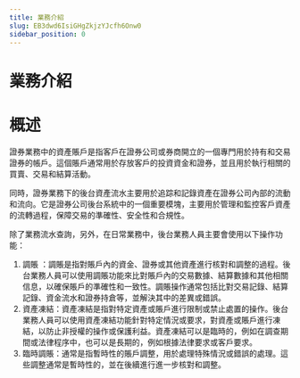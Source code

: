 ```yaml
---
title: 業務介紹
slug: EB3dwd6IsiGHgZkjzYJcfh6Onw0
sidebar_position: 0
---
```



# 業務介紹

# 概述

證券業務中的資產賬戶是指客戶在證券公司或券商開立的一個專門用於持有和交易證券的帳戶。這個賬戶通常用於存放客戶的投資資金和證券，並且用於執行相關的買賣、交易和結算活動。

同時，證券業務下的後台資產流水主要用於追踪和記錄資產在證券公司內部的流動和流向。它是證券公司後台系統中的一個重要模塊，主要用於管理和監控客戶資產的流轉過程，保障交易的準確性、安全性和合規性。

除了業務流水查詢，另外，在日常業務中，後台業務人員主要會使用以下操作功能：

1. 調賬 ：調賬是指對賬戶內的資金、證券或其他資產進行核對和調整的過程。後台業務人員可以使用調賬功能來比對賬戶內的交易數據、結算數據和其他相關信息，以確保賬戶的準確性和一致性。調賬操作通常包括比對交易記錄、結算記錄、資金流水和證券持倉等，並解決其中的差異或錯誤。
2. 資產凍結：資產凍結是指對特定資產或賬戶進行限制或禁止處置的操作。後台業務人員可以使用資產凍結功能針對特定情況或要求，對資產或賬戶進行凍結，以防止非授權的操作或保護利益。資產凍結可以是臨時的，例如在調查期間或法律程序中，也可以是長期的，例如根據法律要求或客戶要求。
3. 臨時調賬：通常是指暫時性的賬戶調整，用於處理特殊情況或錯誤的處理。這些調整通常是暫時性的，並在後續進行進一步核對和調整。

